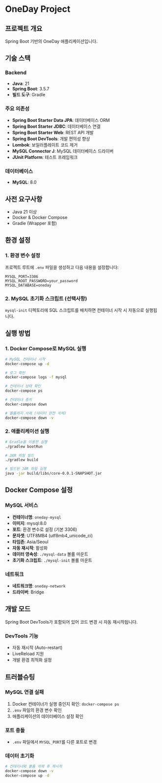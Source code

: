 # OneDay Project

## 프로젝트 개요

Spring Boot 기반의 OneDay 애플리케이션입니다.

## 기술 스택

### Backend

- **Java**: 21
- **Spring Boot**: 3.5.7
- **빌드 도구**: Gradle

### 주요 의존성

- **Spring Boot Starter Data JPA**: 데이터베이스 ORM
- **Spring Boot Starter JDBC**: 데이터베이스 연결
- **Spring Boot Starter Web**: REST API 개발
- **Spring Boot DevTools**: 개발 편의성 향상
- **Lombok**: 보일러플레이트 코드 제거
- **MySQL Connector J**: MySQL 데이터베이스 드라이버
- **JUnit Platform**: 테스트 프레임워크

### 데이터베이스

- **MySQL**: 8.0

## 사전 요구사항

- Java 21 이상
- Docker & Docker Compose
- Gradle (Wrapper 포함)

## 환경 설정

### 1. 환경 변수 설정

프로젝트 루트에 `.env` 파일을 생성하고 다음 내용을 설정합니다:

```env
MYSQL_PORT=3306
MYSQL_ROOT_PASSWORD=your_password
MYSQL_DATABASE=oneday
```

### 2. MySQL 초기화 스크립트 (선택사항)

`mysql-init` 디렉토리에 SQL 스크립트를 배치하면 컨테이너 시작 시 자동으로 실행됩니다.

## 실행 방법

### 1. Docker Compose로 MySQL 실행

```bash
# MySQL 컨테이너 시작
docker-compose up -d

# 로그 확인
docker-compose logs -f mysql

# 컨테이너 상태 확인
docker-compose ps

# 컨테이너 중지
docker-compose down

# 볼륨까지 삭제 (데이터 완전 삭제)
docker-compose down -v
```

### 2. 애플리케이션 실행

```bash
# Gradle을 이용한 실행
./gradlew bootRun

# JAR 파일 빌드
./gradlew build

# 빌드된 JAR 파일 실행
java -jar build/libs/core-0.0.1-SNAPSHOT.jar
```

## Docker Compose 설정

### MySQL 서비스

- **컨테이너명**: `oneday-mysql`
- **이미지**: mysql:8.0
- **포트**: 환경 변수로 설정 (기본 3306)
- **문자셋**: UTF8MB4 (utf8mb4_unicode_ci)
- **타임존**: Asia/Seoul
- **자동 재시작**: 활성화
- **데이터 영속성**: `./mysql-data` 볼륨 마운트
- **초기화 스크립트**: `./mysql-init` 볼륨 마운트

### 네트워크

- **네트워크명**: `oneday-network`
- **드라이버**: Bridge

## 개발 모드

Spring Boot DevTools가 포함되어 있어 코드 변경 시 자동 재시작됩니다.

### DevTools 기능

- 자동 재시작 (Auto-restart)
- LiveReload 지원
- 개발 환경 최적화 설정

## 트러블슈팅

### MySQL 연결 실패

1. Docker 컨테이너가 실행 중인지 확인: `docker-compose ps`
2. `.env` 파일의 환경 변수 확인
3. 애플리케이션의 데이터베이스 설정 확인

### 포트 충돌

- `.env` 파일에서 `MYSQL_PORT`를 다른 포트로 변경

### 데이터 초기화

```bash
# 컨테이너와 볼륨 삭제 후 재시작
docker-compose down -v
docker-compose up -d
```

